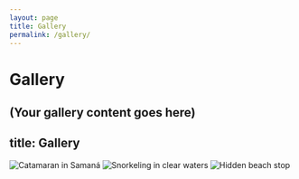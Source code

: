```yaml
---
layout: page
title: Gallery
permalink: /gallery/
---
```

# Gallery
(Your gallery content goes here)
---
title: Gallery
---

<div class="grid">
  <img src="/assets/images/hero/samana-secret-treasure-hero.jpg" alt="Catamaran in Samaná">
  <img src="/assets/images/tours/secret-treasure/snorkel.jpg" alt="Snorkeling in clear waters">
  <img src="/assets/images/tours/secret-treasure/beach.jpg" alt="Hidden beach stop">
</div>
